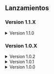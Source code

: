 ## Lanzamientos

### Version 1.1.X
<details>
<summary>Version 1.1.0</summary>

- Eliminados los siguientes mods: 1000 Quota Stare (Cosmetico), AmongUsSuits (Cosmetico), BigBossSuit (Cosmetico), Brutal Company Plus (Jugabilidad) y  YoutubeBoombox (Entrenimiento)
- Agregados los siguientes mods: BetterEXP (Calidad), Boombox Controller (Entretenimiento), Brutal Company Minus (Jugabilidad), DiscountAlert (Calidad), Herobrine (Entidad), Malfunctions (Jugabilidad), MoreItems (Calidad), Peepers (Entidad), QuotaSettings y Touchscreen (Jugabilidad).
- Mejoras en el "README".
- Actualizaciones disponibles de todos los mods. (11/2/24)

</details>

### Version 1.0.X
<details>
<summary>Version 1.0.2</summary>

- Retoques en el "README" y agregado el "CHANGELOG".

</details>

<details>
<summary>Version 1.0.1</summary>

- Arreglos en el manifest.json. (Fallido también)

</details>

<details>

<summary>Version 1.0.0</summary>

- Lanzamiento. (Fallido)

</details>